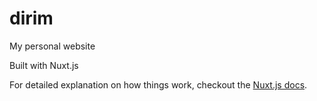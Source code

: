# dirim

My personal website

Built with Nuxt.js

For detailed explanation on how things work, checkout the [Nuxt.js docs](https://github.com/nuxt/nuxt.js).
